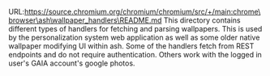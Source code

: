 URL:https://source.chromium.org/chromium/chromium/src/+/main:chrome\browser\ash\wallpaper_handlers\README.md
This directory contains different types of handlers for fetching and parsing
wallpapers. This is used by the personalization system web application as well
as some older native wallpaper modifying UI within ash. Some of the handlers
fetch from REST endpoints and do not require authentication. Others work with
the logged in user's GAIA account's google photos.
